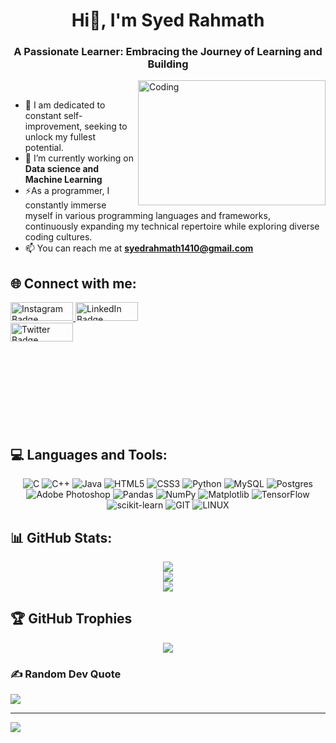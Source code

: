 <h1 align="center">Hi👋, I'm Syed Rahmath</h1>
<p></p>

<h3 align="center">A Passionate Learner: Embracing the Journey of Learning and Building</h3>
<img align="right" alt="Coding" height="200"width="300" src="https://media.giphy.com/media/qgQUggAC3Pfv687qPC/giphy.gif" style="display: inline-block; border-radius: 20; overflow: hidden;">	

<br> 

- 🔭 I am dedicated to constant self-improvement, seeking to unlock my fullest potential.<br>
- 🌱 I’m currently working on **Data science and Machine Learning**<br>
- ⚡As a programmer, I constantly immerse myself in various programming languages and frameworks, continuously expanding my technical repertoire while exploring diverse coding cultures.<br>
- 📫 You can reach me at **syedrahmath1410@gmail.com**


## 🌐 Connect with me:

<div style=" height:200; width:300;">

<a href="https://instagram.com/syed.rahmath.14" target="_blank" rel="noopener noreferrer">
    <img src="https://img.shields.io/badge/Instagram-%23E4405F.svg?logo=Instagram&logoColor=white" alt="Instagram Badge" width="100" height="30">
</a>

<a href="https://linkedin.com/in/syed-rahmath" target="_blank" rel="noopener noreferrer">
    <img src="https://img.shields.io/badge/LinkedIn-%230077B5.svg?logo=linkedin&logoColor=white" alt="LinkedIn Badge" width="100" height="30">
</a>

<a href="https://twitter.com/syedrahmath1410" target="_blank" rel="noopener noreferrer">
    <img src="https://img.shields.io/badge/Twitter-%231DA1F2.svg?logo=Twitter&logoColor=white" alt="Twitter Badge" width="100" height="30">
</a>


</div>

## 💻 Languages and Tools:
<div align="center">
  
![C](https://img.shields.io/badge/c-%2300599C.svg?style=for-the-badge&logo=c&logoColor=white) ![C++](https://img.shields.io/badge/c++-%2300599C.svg?style=for-the-badge&logo=c%2B%2B&logoColor=white) ![Java](https://img.shields.io/badge/java-%23ED8B00.svg?style=for-the-badge&logo=openjdk&logoColor=white) ![HTML5](https://img.shields.io/badge/html5-%23E34F26.svg?style=for-the-badge&logo=html5&logoColor=white) ![CSS3](https://img.shields.io/badge/css3-%231572B6.svg?style=for-the-badge&logo=css3&logoColor=white) ![Python](https://img.shields.io/badge/python-3670A0?style=for-the-badge&logo=python&logoColor=ffdd54) ![MySQL](https://img.shields.io/badge/mysql-%2300000f.svg?style=for-the-badge&logo=mysql&logoColor=white) ![Postgres](https://img.shields.io/badge/postgres-%23316192.svg?style=for-the-badge&logo=postgresql&logoColor=white) ![Adobe Photoshop](https://img.shields.io/badge/adobe%20photoshop-%2331A8FF.svg?style=for-the-badge&logo=adobe%20photoshop&logoColor=white) ![Pandas](https://img.shields.io/badge/pandas-%23150458.svg?style=for-the-badge&logo=pandas&logoColor=white) ![NumPy](https://img.shields.io/badge/numpy-%23013243.svg?style=for-the-badge&logo=numpy&logoColor=white) ![Matplotlib](https://img.shields.io/badge/Matplotlib-%23ffffff.svg?style=for-the-badge&logo=Matplotlib&logoColor=black) ![TensorFlow](https://img.shields.io/badge/TensorFlow-%23FF6F00.svg?style=for-the-badge&logo=TensorFlow&logoColor=white) ![scikit-learn](https://img.shields.io/badge/scikit--learn-%23F7931E.svg?style=for-the-badge&logo=scikit-learn&logoColor=white) ![GIT](https://img.shields.io/badge/Git-fc6d26?style=for-the-badge&logo=git&logoColor=white) ![LINUX](https://img.shields.io/badge/Linux-FCC624?style=for-the-badge&logo=linux&logoColor=black)

</div>

## 📊 GitHub Stats:
<div align="center">
  
![](https://github-readme-stats.vercel.app/api?username=sdrahmath&theme=algolia&hide_border=false&include_all_commits=false&count_private=false)<br/>
![](https://github-readme-streak-stats.herokuapp.com/?user=sdrahmath&theme=algolia&hide_border=false)<br/>
![](https://github-readme-stats.vercel.app/api/top-langs/?username=sdrahmath&theme=algolia&hide_border=false&include_all_commits=false&count_private=false&layout=compact)

</div>

## 🏆 GitHub Trophies
<div align="center">

![](https://github-profile-trophy.vercel.app/?username=sdrahmath&theme=algolia&no-frame=false&no-bg=true&margin-w=4)
 
</div>

### ✍️ Random Dev Quote


![](https://quotes-github-readme.vercel.app/api?type=horizontal&theme=tokyonight)

---
[![](https://visitcount.itsvg.in/api?id=sdrahmath&icon=5&color=1)](https://visitcount.itsvg.in)

